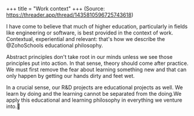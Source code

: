 +++
title = "Work context"
+++
(Source: https://threader.app/thread/1435810596725743618)

I have come to believe that much of higher education, particularly in fields like engineering or software, is best provided in the context of work. Contextual, experiential and relevant: that's how we describe the @ZohoSchools educational philosophy. 

Abstract principles don't take root in our minds unless we see those principles put into action. In that sense, theory should come after practice. We must first remove the fear about learning something new and that can only happen by getting our hands dirty and feet wet. 

In a crucial sense, our R&D projects are educational projects as well. We learn by doing and the learning cannot be separated from the doing.We apply this educational and learning philosophy in everything we venture into.🙏 